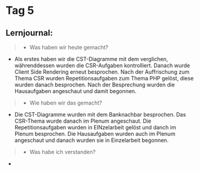 # Tag 5

## Lernjournal:

> * Was haben wir heute gemacht?

* Als erstes haben wir die CST-Diagramme mit dem verglichen, währenddessen wurden die CSR-Aufgaben kontrolliert. Danach wurde Client Side Rendering erneut besprochen. Nach der Auffrischung zum Thema CSR wurden Repetitionsaufgaben zum Thema PHP gelöst, diese wurden danach besprochen. Nach der Besprechung wurden die Hausaufgaben angeschaut und damit begonnen.

> * Wie haben wir das gemacht?

* Die CST-Diagramme wurden mit dem Banknachbar besprochen. Das CSR-Thema wurde danach im Plenum angeschaut. Die Repetitionsaufgaben wurden in EINzelarbeit gelöst und danch im Plenum besprochen. Die Hausaufgaben wurden auch im Plenum angeschaut und danach wurden sie in Einzelarbeit begonnen.

> * Was habe ich verstanden?

* 
